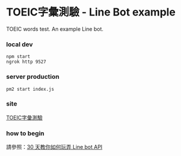 # TOEIC字彙測驗 - Line Bot example

TOEIC words test. An example Line bot.


### local dev
```
npm start
ngrok http 9527
```


### server production
```
pm2 start index.js
```

### site

[TOEIC字彙測驗](https://toeic.unlink.men)


### how to begin
請參照：[30 天教你如何玩弄 Line bot API](https://ithelp.ithome.com.tw/articles/10215656)
